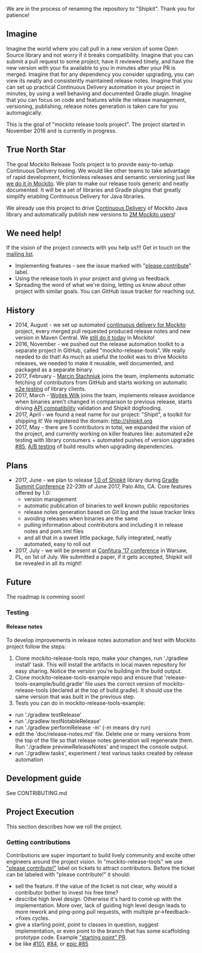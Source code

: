 We are in the process of renaming the repository to "Shipkit". Thank you for patience!

## Imagine

Imagine the world where you call pull in a new version of some Open Source library and not worry if it breaks compatibility. Imagine that you can submit a pull request to some project, have it reviewed timely, and have the new version with your fix available to you in minutes after your PR is merged. Imagine that for any dependency you consider upgrading, you can view its neatly and consistently maintained release notes. Imagine that you can set up practical Continuous Delivery automation in your project in minutes, by using a well behaving and documented Gradle plugin. Imagine that you can focus on code and features while the release management, versioning, publishing, release notes generation is taken care for you automagically.

This is the goal of "mockito release tools project". The project started in November 2016 and is currently in progress.

## True North Star

The goal Mockito Release Tools project is to provide easy-to-setup Continuous Delivery tooling. We would like other teams to take advantage of rapid development, frictionless releases and semantic versioning just like [we do it in Mockito](https://github.com/mockito/mockito/wiki/Continuous-Delivery-Overview). We plan to make our release tools generic and neatly documented. It will be a set of libraries and Gradle plugins that greatly simplify enabling Continuous Delivery for Java libraries.

We already use this project to drive [Continuous Delivery](https://github.com/mockito/mockito/wiki/Continuous-Delivery-Overview) of Mockito Java library
and automatically publish new versions to
[2M Mockito users](https://github.com/mockito/mockito/wiki/Mockito-Popularity-and-User-Base)!

## We need help!

If the vision of the project connects with you help us!!! Get in touch on the [mailing list](https://groups.google.com/forum/#!forum/mockito-release-tools).

- Implementing features - see the issue marked with "[please contribute](https://github.com/mockito/mockito-release-tools/issues?q=is%3Aissue+is%3Aopen+label%3A%22please+contribute%21%22)" label.
- Using the release tools in your project and giving us feedback.
- Spreading the word of what we're doing, letting us know about other project with similar goals. You can GitHub issue tracker for reaching out.

## History

- 2014, August - we set up automated [continuous delivery for Mockito](http://blog.mockito.org/2014/08/ready-for-continuous-deployment.html) project, every merged pull requested produced release notes and new version in Maven Central.
We [still do it today](https://github.com/mockito/mockito/wiki/Continuous-Delivery-Overview) in Mockito!
- 2016, November - we pushed out the release automation toolkit to a separate project in GitHub, called "mockito-release-tools".
We really needed to do that!
As much as useful the toolkit was to drive Mockito releases, we needed to make it reusable, well documented, and packaged as a separate binary.
- 2017, February - [Marcin Stachniuk](https://github.com/mstachniuk) joins the team, implements automatic fetching of contributors from GitHub and starts working on automatic [e2e testing](https://github.com/mockito/mockito-release-tools/issues/85) of library clients.
- 2017, March - [Wojtek Wilk](https://github.com/wwilk) joins the team, implements release avoidance when binaries aren't changed in comparison to previous release, starts driving [API compatibility](https://github.com/mockito/mockito-release-tools/issues/105) validation and Shipkit dogfooding.
- 2017, April - we found a neat name for our project: "Shipit", a toolkit for shipping it! We registered the domain: http://shipkit.org
- 2017, May - there are 5 contributors in total, we expanded the vision of the project, and currently working on killer features like: automated e2e testing with library consumers + automated pushes of version upgrades [#85](https://github.com/mockito/mockito-release-tools/issues/85), [A/B testing](https://github.com/mockito/mockito-release-tools/issues/113) of build results when upgrading dependencies.

## Plans

- 2017, June - we plan to release [1.0 of Shipkit](https://github.com/mockito/mockito-release-tools/issues/116) library during [Gradle Summit Conference](https://summit.gradle.com) 22-23th of June 2017, Palo Alto, CA. Core features offered by 1.0:
  - version management
  - automatic publication of binaries to well known public repositories
  - release notes generation based on Git log and the issue tracker links
  - avoiding releases when binaries are the same
  - pulling information about contributors and including it in release notes and pom.xml files
  - and all that in a sweet little package, fully integrated, neatly automated, easy to roll out
- 2017, July - we will be present at [Confitura '17 conference](https://2017.confitura.pl) in Warsaw, PL, on 1st of July. We submitted a paper, if it gets accepted, Shipkit will be revealed in all its might!

## Future

The roadmap is comming soon!

### Testing

#### Release notes

To develop improvements in release notes automation and test with Mockito project follow the steps:

1. Clone mockito-release-tools repo, make your changes, run './gradlew install' task.
 This will install the artifacts in local maven repository for easy sharing.
 Notice the version you're building in the build output.
2. Clone mockito-release-tools-example repo and ensure that 'release-tools-example/build.gradle' file uses the correct version of mockito-release-tools (declared at the top of build.gradle).
 It should use the same version that was built in the previous step.
3. Tests you can do in mockito-release-tools-example:
  - run './gradlew testRelease'
  - run './gradlew testNotableRelease'
  - run './gradlew performRelease -m' (-m means dry run)
  - edit the 'doc/release-notes.md' file.
   Delete one or many versions from the top of the file so that release notes generation will regenerate them.
   Run './gradlew previewReleaseNotes' and inspect the console output.
  - run './gradlew tasks', experiment / test various tasks created by release automation

## Development guide

See CONTRIBUTING.md

## Project Execution

This section describes how we roll the project.

### Getting contributions

Contributions are super important to build lively community and excite other engineers around the project vision. In "mockito-release-tools" we use ["please contribute!"](https://github.com/mockito/mockito-release-tools/issues?q=is%3Aissue+is%3Aopen+label%3A%22please+contribute%21%22) label on tickets to attract contributors. Before the ticket can be labeled with "please contribute!" it should:
 - sell the feature. If the value of the ticket is not clear, why would a contributor bother to invest his free time?
 - describe high level design. Otherwise it's hard to come up with the implementation. More over, lack of guiding high level design leads to more rework and ping-pong pull requests, with multiple pr->feedback->fixes cycles.
 - give a starting point, point to classes in question, suggest implementation, or even point to the branch that has some scaffolding prototype code. Example ["starting point" PR](https://github.com/mockito/mockito-release-tools/pull/100).
 - be like [#101](https://github.com/mockito/mockito-release-tools/issues/101), [#84](https://github.com/mockito/mockito-release-tools/issues/84), or [epic #85](https://github.com/mockito/mockito-release-tools/issues/85)
